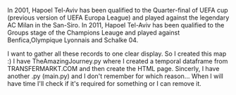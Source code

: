 In 2001, Hapoel Tel-Aviv has been qualified to the Quarter-final of UEFA cup (previous version of UEFA Europa League) and played against the legendary AC Milan in the San-Siro.
In 2011, Hapoel Tel-Aviv has been qualified to the Groups stage of the Champions Leauge and played against Benfica,Olympique Lyonnais and Schalke 04.

I want to gather all these records to one clear display. So I created this map :)
I have TheAmazingJourney.py where I created a temporal dataframe from TRANSFERMARKT.COM and then create the HTML page.
Sincerly, I have another .py (main.py) and I don't remember for which reason... When I will have time I'll check if it's required for something or I can remove it.
